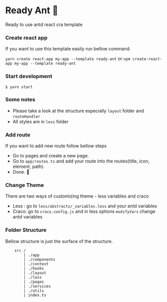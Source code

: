 # Ready Ant 🐜

Ready to use antd react cra template

### Create react app

If you want to use this template easily run bellow command.

`yarn create react-app my-app --template ready-ant`
or
`npm create-react-app my-app --template ready-ant`

### Start development

`$ yarn start `

### Some notes

- Please take a look at the structure especially `layout` folder and `routeHandler`
- All styles are in `less` folder

### Add route

If you want to add new route follow bellow steps

- Go to pages and create a new page.
- Go to `app/routes.ts` and add your route into the routes(title, icon, element, path).
- Done. 🤗

### Change Theme

There are two ways of customizing theme - less variables and craco

- Less : go to `less/abstracts/_variables.less` and your antd variables
- Craco: go to `craco.config.js` and in less options `modifyVars` change antd variables

### Folder Structure

Bellow structure is just the surface of the structure.

```
    src /
        | ./app
        | ./components
        | ./context
        | ./hooks
        | ./layout
        | ./less
        | ./pages
        | ./services
        | ./utils
        | index.ts
```
